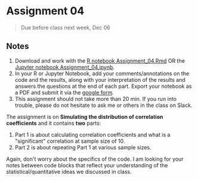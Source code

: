 # Assignment 04
>Due before class next week, Dec 06

## Notes  
1. Download and work with the [R notebook Assignment_04.Rmd](https://github.com/krishnanlab/teaching/blob/master/2021-fall_statgaps/Assignments/Assignment_04.Rmd) OR the [Jupyter notebook Assignment_04.ipynb](https://github.com/krishnanlab/teaching/blob/master/2021-fall_statgaps/Assignments/Assignment_04.ipynb).
2. In your R or Jupyter Notebook, add your comments/annotations on the code and the results, along with your interpretation of the results and answers the questions at the end of each part. Export your notebook as a PDF and submit it via the [google form](https://bit.ly/statgaps2021_submit).
3. This assignment should not take more than 20 min. If you run into trouble, please do not hesitate to ask me or others in the class on Slack.

The assignment is on **Simulating the distribution of correlation coefficients** and it contains **two** parts:
1. Part 1 is about calculating correlation coefficients and what is a "significant" correlation at sample size of 10.
2. Part 2 is about repeating Part 1 at various sample sizes.

Again, don't worry about the specifics of the code. I am looking for your notes between code blocks that reflect your understanding of the statistical/quantitative ideas we discussed in class.
